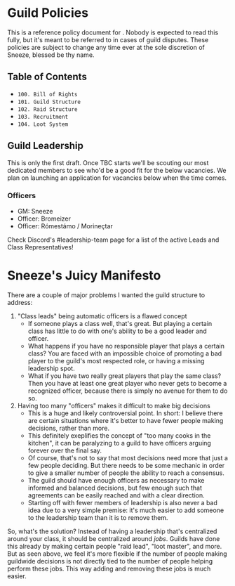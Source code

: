 # <Juicy> Guild Policies

This is a reference policy document for <Juicy>. Nobody is expected to read this fully, but it's
meant to be referred to in cases of guild disputes. These policies are subject to change any time
ever at the sole discretion of Sneeze, blessed be thy name.

## Table of Contents

* `100. Bill of Rights`
* `101. Guild Structure`
* `102. Raid Structure`
* `103. Recruitment`
* `104. Loot System`

## Guild Leadership

This is only the first draft. Once TBC starts we'll be scouting our most dedicated members to see
who'd be a good fit for the below vacancies. We plan on launching an application for vacancies
below when the time comes.

### Officers
- GM: Sneeze
- Officer: Bromeizer
- Officer: Rómestámo / Morineçtar

Check Discord's #leadership-team page for a list of the active Leads and Class Representatives!

# Sneeze's Juicy Manifesto

There are a couple of major problems I wanted the guild structure to address:

1. "Class leads" being automatic officers is a flawed concept
   - If someone plays a class well, that's great. But playing a certain class has little to do
   with one's ability to be a good leader and officer.
   - What happens if you have no responsible player that plays a certain class? You are faced with
   an impossible choice of promoting a bad player to the guild's most respected role, or having a
   missing leadership spot.
   - What if you have two really great players that play the same class? Then you have at least
   one great player who never gets to become a recognized officer, because there is simply no
   avenue for them to do so.
1. Having too many "officers" makes it difficult to make big decisions
   - This is a huge and likely controversial point. In short: I believe there are certain
   situations where it's better to have fewer people making decisions, rather than more. 
   - This definitely exeplifies the concept of "too many cooks in the kitchen", it can be
   paralyzing to a guild to have officers arguing forever over the final say.
   - Of course, that's not to say that most decisions need more that just a few people deciding.
   But there needs to be some mechanic in order to give a smaller number of people the ability to
   reach a consensus.
   - The guild should have enough officers as necessary to make informed and balanced decisions,
   but few enough such that agreements can be easily reached and with a clear direction.
   - Starting off with fewer members of leadership is also never a bad idea due to a very simple
   premise: it's much easier to add someone to the leadership team than it is to remove them.

So, what's the solution? Instead of having a leadership that's centralized around your class, it
should be centralized around *jobs*. Guilds have done this already by making certain people "raid
lead", "loot master", and more. But as seen above, we feel it's more flexible if the number of
people making guildwide decisions is not directly tied to the number of people helping perform these
jobs. This way adding and removing these jobs is much easier.
